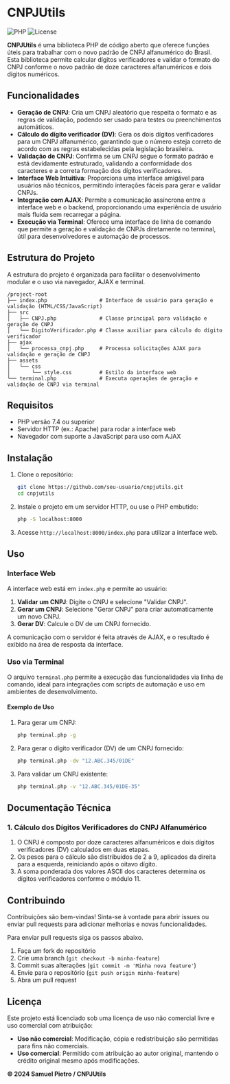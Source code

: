 # CNPJUtils
![PHP](https://img.shields.io/badge/PHP-%3E%3D%207.4-blue)
![License](https://img.shields.io/badge/license-NonCommercial-blue)

**CNPJUtils** é uma biblioteca PHP de código aberto que oferece funções úteis para trabalhar com o novo padrão de CNPJ alfanumérico do Brasil. Esta biblioteca permite calcular dígitos verificadores e validar o formato do CNPJ conforme o novo padrão de doze caracteres alfanuméricos e dois dígitos numéricos.

## Funcionalidades

- **Geração de CNPJ**: Cria um CNPJ aleatório que respeita o formato e as regras de validação, podendo ser usado para testes ou preenchimentos automáticos.
- **Cálculo do dígito verificador (DV)**: Gera os dois dígitos verificadores para um CNPJ alfanumérico, garantindo que o número esteja correto de acordo com as regras estabelecidas pela legislação brasileira.
- **Validação de CNPJ**: Confirma se um CNPJ segue o formato padrão e está devidamente estruturado, validando a conformidade dos caracteres e a correta formação dos dígitos verificadores.
- **Interface Web Intuitiva**: Proporciona uma interface amigável para usuários não técnicos, permitindo interações fáceis para gerar e validar CNPJs.
- **Integração com AJAX**: Permite a comunicação assíncrona entre a interface web e o backend, proporcionando uma experiência de usuário mais fluida sem recarregar a página.
- **Execução via Terminal**: Oferece uma interface de linha de comando que permite a geração e validação de CNPJs diretamente no terminal, útil para desenvolvedores e automação de processos.


## Estrutura do Projeto
A estrutura do projeto é organizada para facilitar o desenvolvimento modular e o uso via navegador, AJAX e terminal.

```plaintext
/project-root
├── index.php                 # Interface de usuário para geração e validação (HTML/CSS/JavaScript)
├── src
│   ├── CNPJ.php              # Classe principal para validação e geração de CNPJ
│   └── DigitoVerificador.php # Classe auxiliar para cálculo do dígito verificador
├── ajax                      
│   └── processa_cnpj.php     # Processa solicitações AJAX para validação e geração de CNPJ
├── assets
│   └── css
│       └── style.css         # Estilo da interface web
└── terminal.php              # Executa operações de geração e validação de CNPJ via terminal
```

## Requisitos
- PHP versão 7.4 ou superior
- Servidor HTTP (ex.: Apache) para rodar a interface web
- Navegador com suporte a JavaScript para uso com AJAX

## Instalação

1. Clone o repositório:

   ```bash
   git clone https://github.com/seu-usuario/cnpjutils.git
   cd cnpjutils
   ```

2. Instale o projeto em um servidor HTTP, ou use o PHP embutido:

   ```bash
   php -S localhost:8000
   ```

3. Acesse `http://localhost:8000/index.php` para utilizar a interface web.

## Uso

### Interface Web

A interface web está em `index.php` e permite ao usuário:

1. **Validar um CNPJ**: Digite o CNPJ e selecione "Validar CNPJ".
2. **Gerar um CNPJ**: Selecione "Gerar CNPJ" para criar automaticamente um novo CNPJ.
3. **Gerar DV**: Calcule o DV de um CNPJ fornecido.

A comunicação com o servidor é feita através de AJAX, e o resultado é exibido na área de resposta da interface.

### Uso via Terminal

O arquivo `terminal.php` permite a execução das funcionalidades via linha de comando, ideal para integrações com scripts de automação e uso em ambientes de desenvolvimento.

#### Exemplo de Uso

1. Para gerar um CNPJ:

   ```bash
   php terminal.php -g
   ```

2. Para gerar o dígito verificador (DV) de um CNPJ fornecido:

   ```bash
   php terminal.php -dv "12.ABC.345/01DE"
   ```

3. Para validar um CNPJ existente:

   ```bash
   php terminal.php -v "12.ABC.345/01DE-35"
   ```


## Documentação Técnica

### 1. Cálculo dos Dígitos Verificadores do CNPJ Alfanumérico
1. O CNPJ é composto por doze caracteres alfanuméricos e dois dígitos verificadores (DV) calculados em duas etapas.
2. Os pesos para o cálculo são distribuídos de 2 a 9, aplicados da direita para a esquerda, reiniciando após o oitavo dígito.
3. A soma ponderada dos valores ASCII dos caracteres determina os dígitos verificadores conforme o módulo 11.


## Contribuindo

Contribuições são bem-vindas! Sinta-se à vontade para abrir issues ou enviar pull requests para adicionar melhorias e novas funcionalidades.

Para enviar pull requests siga os passos abaixo.
1. Faça um fork do repositório
2. Crie uma branch (`git checkout -b minha-feature`)
3. Commit suas alterações (`git commit -m 'Minha nova feature'`)
4. Envie para o repositório (`git push origin minha-feature`)
5. Abra um pull request

## Licença

Este projeto está licenciado sob uma licença de uso não comercial livre e uso comercial com atribuição:

- **Uso não comercial**: Modificação, cópia e redistribuição são permitidas para fins não comerciais.
- **Uso comercial**: Permitido com atribuição ao autor original, mantendo o crédito original mesmo após modificações.

**© 2024 Samuel Pietro / CNPJUtils**


